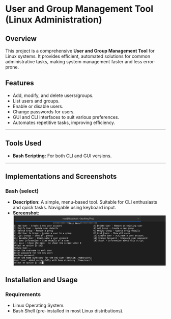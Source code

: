 # User and Group Management Tool (Linux Administration)

## Overview
This project is a comprehensive **User and Group Management Tool** for Linux systems. It provides efficient, automated solutions for common administrative tasks, making system management faster and less error-prone.

## Features
- Add, modify, and delete users/groups.
- List users and groups.
- Enable or disable users.
- Change passwords for users.
- GUI and CLI interfaces to suit various preferences.
- Automates repetitive tasks, improving efficiency.

---

## Tools Used
- **Bash Scripting:** For both CLI and GUI versions.


---

## Implementations and Screenshots

### Bash (select)
- **Description:** A simple, menu-based tool. Suitable for CLI enthusiasts and quick tasks. Navigable using keyboard input.
- **Screenshot:**
  ![Bash Select Screenshot](select.png)

## Installation and Usage
### Requirements
- Linux Operating System.
- Bash Shell (pre-installed in most Linux distributions).
 
 
